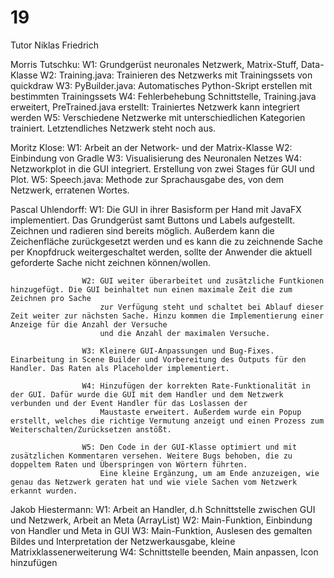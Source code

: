 # 19

Tutor Niklas Friedrich

Morris Tutschku: W1: Grundgerüst neuronales Netzwerk, Matrix-Stuff, Data-Klasse
				 W2: Training.java: Trainieren des Netzwerks mit Trainingssets von quickdraw
				 W3: PyBuilder.java: Automatisches Python-Skript erstellen mit bestimmten Trainingssets
				 W4: Fehlerbehebung Schnittstelle, Training.java erweitert, PreTrained.java erstellt: Trainiertes Netzwerk kann integriert werden
				 W5: Verschiedene Netzwerke mit unterschiedlichen Kategorien trainiert. Letztendliches Netzwerk steht noch aus. 

Moritz Klose: W1: Arbeit an der Network- und der Matrix-Klasse 
			  W2: Einbindung von Gradle 
			  W3: Visualisierung des Neuronalen Netzes 
			  W4: Netzworkplot in die GUI integriert. Erstellung von zwei Stages für GUI und Plot.
			  W5: Speech.java: Methode zur Sprachausgabe des, von dem Netzwerk, erratenen Wortes.

Pascal Uhlendorff: 	W1: Die GUI in ihrer Basisform per Hand mit JavaFX implementiert. Das Grundgerüst samt Buttons und Labels aufgestellt. 
						Zeichnen und radieren sind bereits möglich. Außerdem kann die Zeichenfläche zurückgesetzt werden und 
						es kann die zu zeichnende Sache per Knopfdruck weitergeschaltet werden, sollte der Anwender die aktuell geforderte Sache nicht zeichnen können/wollen.
						
					W2: GUI weiter überarbeitet und zusätzliche Funtkionen hinzugefügt. Die GUI beinhaltet nun einen maximale Zeit die zum Zeichnen pro Sache 
						zur Verfügung steht und schaltet bei Ablauf dieser Zeit weiter zur nächsten Sache. Hinzu kommen die Implementierung einer Anzeige für die Anzahl der Versuche 
						und die Anzahl der maximalen Versuche. 
						
					W3: Kleinere GUI-Anpassungen und Bug-Fixes. Einarbeitung in Scene Builder und Vorbereitung des Outputs für den Handler. Das Raten als Placeholder implementiert.

					W4: Hinzufügen der korrekten Rate-Funktionalität in der GUI. Dafür wurde die GUI mit dem Handler und dem Netzwerk verbunden und der Event Handler für das Loslassen der
						Maustaste erweitert. Außerdem wurde ein Popup erstellt, welches die richtige Vermutung anzeigt und einen Prozess zum Weiterschalten/Zurücksetzen anstößt.

					W5: Den Code in der GUI-Klasse optimiert und mit zusätzlichen Kommentaren versehen. Weitere Bugs behoben, die zu doppeltem Raten und Überspringen von Wörtern führten. 
						Eine kleine Ergänzung, um am Ende anzuzeigen, wie genau das Netzwerk geraten hat und wie viele Sachen vom Netzwerk erkannt wurden.


Jakob Hiestermann:	W1: Arbeit an Handler, d.h Schnittstelle zwischen GUI und Netzwerk, Arbeit an Meta (ArrayList)
					W2: Main-Funktion, Einbindung von Handler und Meta in GUI
					W3:	Main-Funktion, Auslesen des gemalten Bildes und Interpretation der Netzwerkausgabe, kleine		 Matrixklassenerweiterung
					W4: Schnittstelle beenden, Main anpassen, Icon hinzufügen
